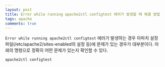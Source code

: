 ```yaml
---
layout: post
title: Error while running apache2ctl configtest 에러가 발생할 때 해결 방법
tags: apache
comments: true
---
```

    
```Error while running apache2ctl configtest``` 에러가 발생하는 경우 아파치 설정 파일(/etc/apache2/sites-enabled의 설정 등)에 문제가 있는 경우가 대부분이다. 아래의 명령으로 정확히 어떤 문제가 있는지 확인할 수 있다.
     
```
apache2ctl configtest
```
     

